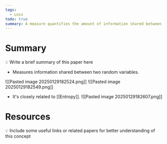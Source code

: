 ```yaml
---
tags:
  - Loss
todo: true
summary: A measure quantifies the amount of information shared between two random variables.
---
```

# Summary
💡 Write a brief summary of this paper here
- Measures information shared between two random variables.

![[Pasted image 20250129182524.png]]
![[Pasted image 20250129182549.png]]

- It's closely related to [[Entropy]].
![[Pasted image 20250129182607.png]]
# Resources
💡 Include some useful links or related papers for better understanding of this concept